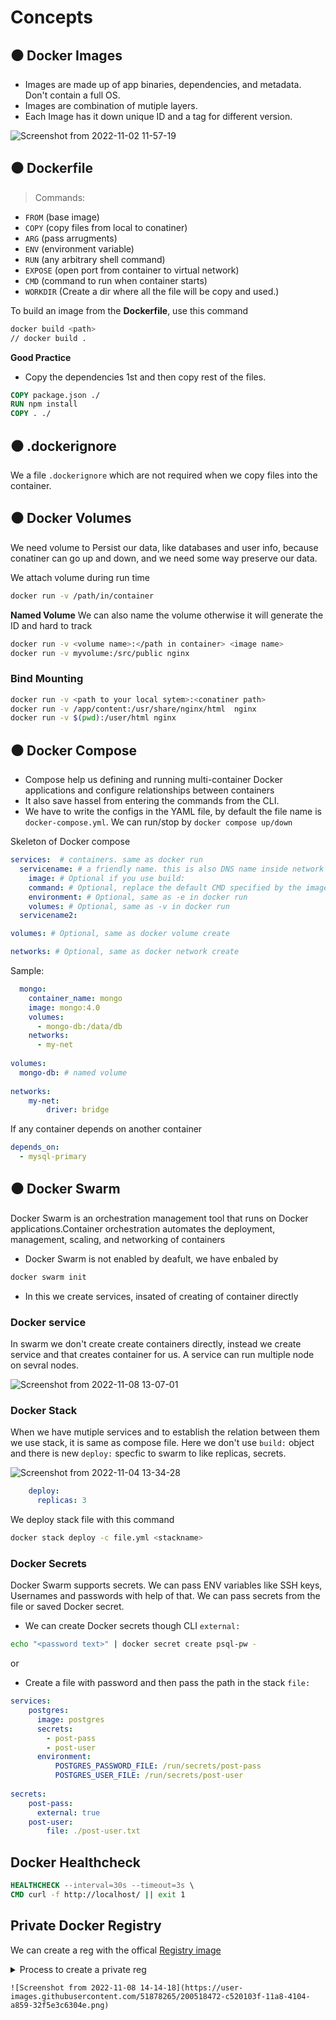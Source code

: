 # Concepts


## ⚫ Docker Images

- Images are made up of app binaries, dependencies, and metadata. Don't contain a full OS.
- Images are combination of mutiple layers.
- Each Image has it down unique ID and a tag for different version.

![Screenshot from 2022-11-02 11-57-19](https://user-images.githubusercontent.com/51878265/199414178-d59e8780-c140-4bf1-b27e-7e8f1c723afb.png)

## ⚫ Dockerfile

> Commands:

- `FROM` (base image)
- `COPY` (copy files from local to conatiner)
- `ARG` (pass arrugments)
- `ENV` (environment variable)
- `RUN` (any arbitrary shell command)
- `EXPOSE` (open port from container to virtual network)
- `CMD` (command to run when container starts) 
- `WORKDIR` (Create a dir where all the file will be copy and used.)

To build an image from the **Dockerfile**, use this command

```bash
docker build <path> 
// docker build .
```

**Good Practice**

- Copy the dependencies 1st and then copy rest of the files.

```Dockerfile
COPY package.json ./
RUN npm install
COPY . ./
```

## ⚫ .dockerignore

We a file `.dockerignore` which are not required when we copy files into the container.


## ⚫ Docker Volumes

We need volume to Persist our data, like databases and user info, because conatiner can go up and down, and we need some way preserve our data.

We attach volume during run time

```bash
docker run -v /path/in/container
```

**Named Volume**
We can also name the volume otherwise it will generate the ID and hard to track

```bash
docker run -v <volume name>:</path in container> <image name>
docker run -v myvolume:/src/public nginx
```

### Bind Mounting

```bash
docker run -v <path to your local sytem>:<conatiner path>
docker run -v /app/content:/usr/share/nginx/html  nginx
docker run -v $(pwd):/user/html nginx
```

## ⚫ Docker Compose

- Compose help us defining and running multi-container Docker applications and configure relationships between containers 
- It also save hassel from entering the commands from the CLI.
- We have to write the configs in the YAML file, by default the file name is `docker-compose.yml`. We can run/stop by `docker compose up/down`

Skeleton of Docker compose

```yaml
services:  # containers. same as docker run
  servicename: # a friendly name. this is also DNS name inside network
    image: # Optional if you use build:
    command: # Optional, replace the default CMD specified by the image
    environment: # Optional, same as -e in docker run
    volumes: # Optional, same as -v in docker run
  servicename2:

volumes: # Optional, same as docker volume create

networks: # Optional, same as docker network create
```

Sample:

```yaml
  mongo:
    container_name: mongo
    image: mongo:4.0
    volumes:
      - mongo-db:/data/db
    networks: 
      - my-net
      
volumes:
  mongo-db: # named volume
  
networks:
    my-net:
        driver: bridge
```

If any container depends on another container

```yaml
depends_on:
  - mysql-primary
```

## ⚫ Docker Swarm

Docker Swarm is an orchestration management tool that runs on Docker applications.Container orchestration automates the deployment, management, scaling, and networking of containers

- Docker Swarm is not enabled by deafult, we have enbaled by

```bash
docker swarm init
```

- In this we create services, insated of creating of container directly

### Docker service

In swarm we don't create create containers directly, instead we create service and that creates container for us. A service can run multiple node on sevral nodes.

![Screenshot from 2022-11-08 13-07-01](https://user-images.githubusercontent.com/51878265/200502631-b574f4fc-8a0c-4e6f-8493-6d666ec1db2e.png)

### Docker Stack

When we have mutiple services and to establish the relation between them we use stack, it is same as compose file.
Here we don't use `build:` object and there is new `deploy:` specfic to swarm to like replicas, secrets.

![Screenshot from 2022-11-04 13-34-28](https://user-images.githubusercontent.com/51878265/199923225-83fe75fc-406a-4d51-b2d4-15fb5ec6b4ee.png)

```yaml
    deploy:
      replicas: 3
```
We deploy stack file with this command

```bash
docker stack deploy -c file.yml <stackname>
```

### Docker Secrets

Docker Swarm supports secrets. We can pass ENV variables like SSH keys, Usernames and passwords with help of that. We can pass secrets from the file or saved Docker secret.

-  We can create Docker secrets though CLI `external:`

```bash
echo "<password text>" | docker secret create psql-pw -
```

or

- Create a file with password and then pass the path in the stack `file:`

```yaml
services:
    postgres:
      image: postgres
      secrets:
        - post-pass
        - post-user
      environment:
          POSTGRES_PASSWORD_FILE: /run/secrets/post-pass
          POSTGRES_USER_FILE: /run/secrets/post-user
      
secrets:
    post-pass:
      external: true
    post-user:
        file: ./post-user.txt
```
## Docker Healthcheck

```dockerfile
HEALTHCHECK --interval=30s --timeout=3s \
CMD curl -f http://localhost/ || exit 1
```

## Private Docker Registry

We can create a reg with the offical [Registry image](https://hub.docker.com/_/registry)

<details>
  <summary> Process to create a private reg

    ![Screenshot from 2022-11-08 14-14-18](https://user-images.githubusercontent.com/51878265/200518472-c520103f-11a8-4104-a859-32f5e3c6304e.png)

    
  </summary>
  
</details>



